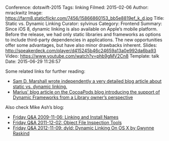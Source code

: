 Conference: dotswift-2015
Tags: linking
Filmed: 2015-02-06
Author: mrackwitz
Image: https://farm8.staticflickr.com/7456/15866860153_bb5e8819ef_k_d.jpg
Title: Static vs. Dynamic Linking
Curator: sylvinus
Category: Frontend
Summary: Since iOS 8, dynamic linking is also available on Apple’s mobile platform. Before the release, we had only static libraries and frameworks as options to include third-party dependencies in applications. The new opportunities offer some advantages, but have also minor drawbacks inherent.
Slides: http://speakerdeck.com/player/d415245b46c24659a13a0e992da6ba93
Video: https://www.youtube.com/watch?v=phb9gMV2Cn8
Template: talk
Date: 2015-06-29 11:26:57

Some related links for further reading:

 - [Sam D. Marshall wrote independently a very detailed blog article about static vs. dynamic linking.](http://samdmarshall.com/blog/static_and_dynamic_libraries.html)
 - [Marius' blog article on the CocoaPods blog introducing the support of Dynamic Frameworks from a Library owner’s perspective](http://blog.cocoapods.org/Pod-Authors-Guide-to-CocoaPods-Frameworks/)

Also check Mike Ash’s blog:

 - [Friday Q&A 2009-11-06: Linking and Install Names](https://www.mikeash.com/pyblog/friday-qa-2009-11-06-linking-and-install-names.html)
 - [Friday Q&A 2011-12-02: Object File Inspection Tools](https://www.mikeash.com/pyblog/friday-qa-2011-12-02-object-file-inspection-tools.html)
 - [Friday Q&A 2012-11-09: dyld: Dynamic Linking On OS X by Gwynne Raskind](https://www.mikeash.com/pyblog/friday-qa-2012-11-09-dyld-dynamic-linking-on-os-x.html)